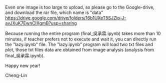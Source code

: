 Even one image is too large to upload, so please go to the Google-drive, and download the rar file, which name is "data" <br>
https://drive.google.com/drive/folders/16b1UXeT5SJZlp-J-avJXuK7EwnCIXgmB?usp=sharing

Because running the entire program (final_吳承霖.ipynb) takes more than 10 minutes, if teacher prefers not to execute and wait it, you can directly run the "lazy.ipynb" file.
The "lazy.ipynb" program will load two txt files and plot, those txt files data are obtained from image analysis (analysis from final_吳承霖.ipynb).

Happy new year!

Cheng-Lin
